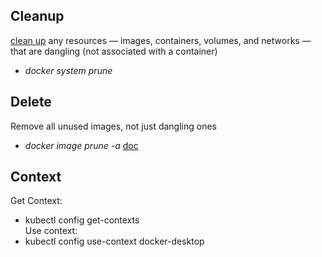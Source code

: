 ## Cleanup

[clean up](https://www.digitalocean.com/community/tutorials/how-to-remove-docker-images-containers-and-volumes) any resources — images, containers, volumes, and networks — that are dangling (not associated with a container)
- *docker system prune*

## Delete 
Remove all unused images, not just dangling ones
- *docker image prune -a*
[doc](https://docs.docker.com/engine/reference/commandline/image_prune/)

## Context
Get Context: 
- kubectl config get-contexts  
Use context: 
- kubectl config use-context docker-desktop
